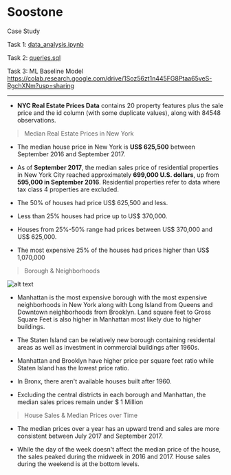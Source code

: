 # Soostone
Case Study

Task 1: [data_analysis.ipynb](https://github.com/ZehraK/Soostone/blob/main/data_analysis.ipynb)

Task 2: [queries.sql](https://github.com/ZehraK/Soostone/blob/main/queries.sql)

Task 3: ML Baseline Model https://colab.research.google.com/drive/1Soz56zt1n445FG8Ptaa65veS-RgchXNm?usp=sharing

--------

- **NYC Real Estate Prices Data** contains 20 property features plus the sale price and the id column (with some duplicate values), along with 84548 observations.

> Median Real Estate Prices in New York

- The median house price in New York is **US$ 625,500** between September 2016 and September 2017.

- As of **September 2017**, the median sales price of residential properties in New York City reached approximately **699,000 U.S. dollars**, up from **595,000 in September 2016**. Residential properties refer to data where tax class 4 properties are excluded.

- The 50% of houses had price US$ 625,500 and less. 

- Less than 25% houses had price up to US$ 370,000.

- Houses from 25%-50% range had prices between US$ 370,000 and US$ 625,000.

- The most expensive 25% of the houses had prices higher than US$ 1,070,000

> Borough & Neighborhoods

![alt text](https://github.com/ZehraK/Soostone/blob/main/Images/borough_pricegroup.png?raw=true)

- Manhattan is the most expensive borough with the most expensive neighborhoods in New York along with Long Island from Queens and Downtown neighborhoods from Brooklyn. Land square feet to Gross Square Feet is also higher in Manhattan most likely due to higher buildings. 

- The Staten Island can be relatively new borough containing residental areas as well as investment in commercial buildings after 1960s. 

- Manhattan and Brooklyn have higher price per square feet ratio while Staten Island has the lowest price ratio.

- In Bronx, there aren't available houses built after 1960.

- Excluding the central districts in each borough and Manhattan, the median sales prices remain under $ 1 Million 

> House Sales & Median Prices over Time

- The median prices over a year has an upward trend and sales are more consistent between July 2017 and September 2017.

- While the day of the week doesn't affect the  median price of the house, the sales peaked during the midweek in 2016 and 2017. House sales during the weekend is at the bottom levels. 
